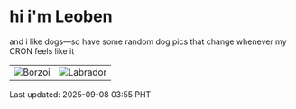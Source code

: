 # hi i'm Leoben

and i like dogs—so have some random dog pics that change whenever my CRON feels like it

|  |  |
|--------|----------|
| ![Borzoi](https://random-dog-vercel.vercel.app/api/random-borzoi?v=1757274931) | ![Labrador](https://random-dog-vercel.vercel.app/api/random-labrador?v=1757274931) |

Last updated: 2025-09-08 03:55 PHT
